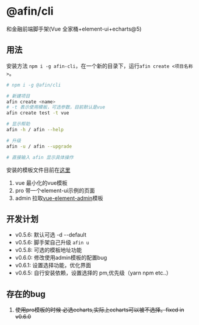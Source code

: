 # @afin/cli

和金融前端脚手架(Vue 全家桶+element-ui+echarts@5)

## 用法

安装方法 `npm i -g afin-cli`，在一个新的目录下，运行`afin create <项目名称>`。

```bash
# npm i -g @afin/cli

# 新建项目
afin create <name>
# -t 表示使用模板，可选参数，目前默认是vue
afin create test -t vue

# 显示帮助
afin -h / afin --help

# 升级
afin -u / afin --upgrade

# 直接输入 afin 显示具体操作
```

安装的模板文件目前在[这里](https://github.com/Alfxjx/cli-template)

1. vue 最小化的vue模板
2. pro 带一个element-ui示例的页面
3. admin 拉取[vue-element-admin](https://panjiachen.github.io/vue-element-admin/#/dashboard)模板

## 开发计划

- v0.5.6: 默认可选 -d --default
- v0.5.6: 脚手架自己升级 `afin u`
- v0.5.8: 可选的模板地址功能
- v0.6.0: 修改使用admin模板的配置bug
- v0.6.1: 设置选择功能，优化界面
- v0.6.5: 自行安装依赖，设置选择的 pm,优先级（yarn npm etc..）

## 存在的bug

1. ~~使用pro模板的时候 必选echarts,实际上echarts可以被不选择。fixed in v0.6.0~~
